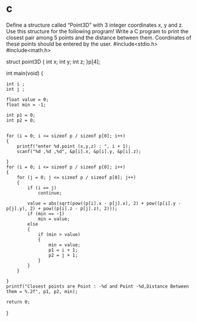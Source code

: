 # c
Define a structure called “Point3D” with 3 integer coordinates x, y and z. Use this structure for the following program! Write a C program to print the closest pair among 5 points and the distance between them. Coordinates of these points should be entered by the user. 
#include<stdio.h>
#include<math.h>

struct point3D {
	int x;
	int y;
	int z;
}p[4];

int main(void)
{

	int i ;
	int j ;

	float value = 0;
	float min = -1;

	int p1 = 0;
	int p2 = 0;


	for (i = 0; i <= sizeof p / sizeof p[0]; i++)
	{
		printf("enter %d.point (x,y,z) : ", i + 1);
		scanf("%d ,%d ,%d", &p[i].x, &p[i].y, &p[i].z);
	
	}
	for (i = 0; i <= sizeof p / sizeof p[0]; i++)
	{
		for (j = 0; j <= sizeof p / sizeof p[0]; j++)
		{
			if (i == j)
				continue;

			value = abs(sqrt(pow((p[i].x - p[j].x), 2) + pow((p[i].y - p[j].y), 2) + pow((p[i].z - p[j].z), 2)));
			if (min == -1)
				min = value;
			else
			{
				if (min > value)
				{
					min = value;
					p1 = i + 1;
					p2 = j + 1;
				}
			}
		}

	}
	printf("Closest points are Point : -%d and Point -%d,Distance Between them = %.2f", p1, p2, min);

	return 0;
}
